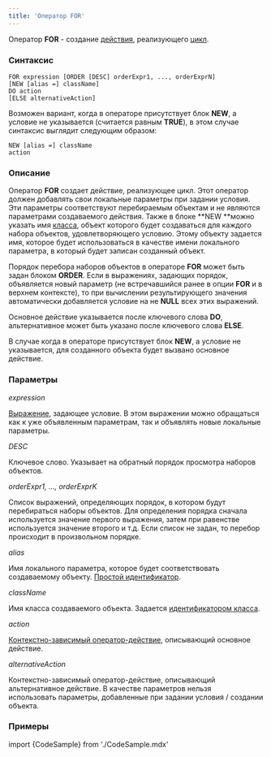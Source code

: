```yaml
---
title: 'Оператор FOR'
---
```


Оператор **FOR** - создание [действия](Actions.md), реализующего [цикл](Loop_FOR_.md).

### Синтаксис

    FOR expression [ORDER [DESC] orderExpr1, ..., orderExprN]
    [NEW [alias =] className]
    DO action
    [ELSE alternativeAction]

Возможен вариант, когда в операторе присутствует блок **NEW**, а условие не указывается (считается равным **TRUE**), в этом случае синтаксис выглядит следующим образом:

    NEW [alias =] className
    action

### Описание

Оператор **FOR** создает действие, реализующее цикл. Этот оператор должен добавлять свои локальные параметры при задании условия. Эти параметры соответствуют перебираемым объектам и не являются параметрами создаваемого действия. Также в блоке **NEW **можно указать имя [класса](Classes.md), объект которого будет создаваться для каждого набора объектов, удовлетворяющего условию. Этому объекту задается имя, которое будет использоваться в качестве имени локального параметра, в который будет записан созданный объект.

Порядок перебора наборов объектов в операторе **FOR** может быть задан блоком **ORDER**. Если в выражениях, задающих порядок, объявляется новый параметр (не встречавшийся ранее в опции **FOR** и в верхнем контексте), то при вычислении результирующего значения автоматически добавляется условие на не **NULL** всех этих выражений.

Основное действие указывается после ключевого слова **DO**, альтернативное может быть указано после ключевого слова **ELSE**.

В случае когда в операторе присутствует блок **NEW**, а условие не указывается, для созданного объекта будет вызвано основное действие.

### Параметры

*expression*

[Выражение](Expression.md), задающее условие. В этом выражении можно обращаться как к уже объявленным параметрам, так и объявлять новые локальные параметры.

*DESC*

Ключевое слово. Указывает на обратный порядок просмотра наборов объектов. 

*orderExpr1, ..., orderExprK*

Список выражений, определяющих порядок, в котором будут перебираться наборы объектов. Для определения порядка сначала используется значение первого выражения, затем при равенстве используется значение второго и т.д. Если список не задан, то перебор происходит в произвольном порядке.

*alias*

Имя локального параметра, которое будет соответствовать создаваемому объекту. [Простой идентификатор](IDs.md#id-broken).

*className*

Имя класса создаваемого объекта. Задается [идентификатором класса](IDs.md#classid-broken).

*action*

[Контекстно-зависимый оператор-действие](Action_operator.md#contextdependent), описывающий основное действие.

*alternativeAction*

Контекстно-зависимый оператор-действие, описывающий альтернативное действие. В качестве параметров нельзя использовать параметры, добавленные при задании условия / создании объекта.

### Примеры


import {CodeSample} from './CodeSample.mdx'

<CodeSample url="https://ru-documentation.lsfusion.org/sample?file=ActionSample&block=for"/>

  
